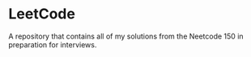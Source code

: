 # LeetCode

A repository that contains all of my solutions from the Neetcode 150 in preparation for interviews.